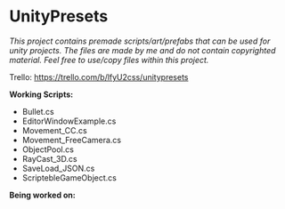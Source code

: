 # UnityPresets

_This project contains premade scripts/art/prefabs that can be used for unity projects.
The files are made by me and do not contain copyrighted material.
Feel free to use/copy files within this project._

Trello: https://trello.com/b/lfyU2css/unitypresets

**Working Scripts:**
- Bullet.cs
- EditorWindowExample.cs
- Movement_CC.cs
- Movement_FreeCamera.cs
- ObjectPool.cs
- RayCast_3D.cs
- SaveLoad_JSON.cs
- ScriptebleGameObject.cs

**Being worked on:**
